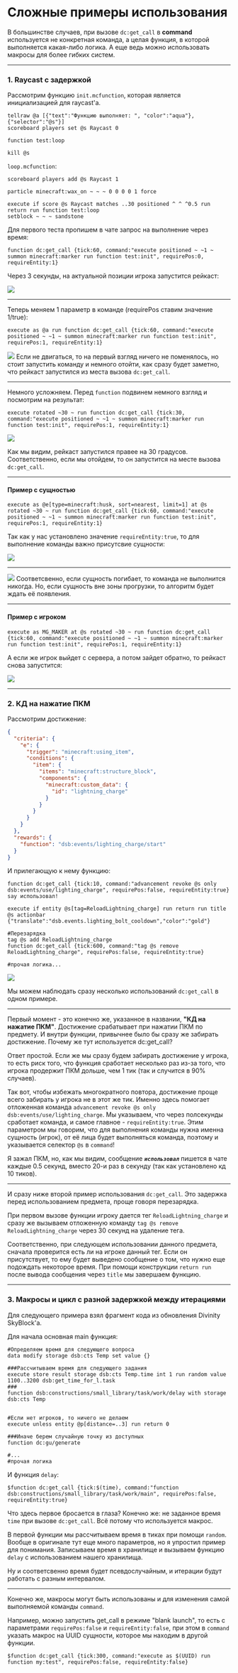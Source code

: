 # Сложные примеры использования
В большинстве случаев, при вызове `dc:get_call` в **command** используется не конкретная команда, а целая функция, в которой выполняется какая-либо логика. А еще ведь можно использовать макросы для более гибких систем.

___
### 1. Raycast с задержкой
Рассмотрим функцию `init.mcfunction`, которая является инициализацией для raycast'a.
```mcfunction
tellraw @a [{"text":"Функцию выполняет: ", "color":"aqua"},{"selector":"@s"}]
scoreboard players set @s Raycast 0

function test:loop

kill @s
```
`loop.mcfunction`:
```mcfunction
scoreboard players add @s Raycast 1

particle minecraft:wax_on ~ ~ ~ 0 0 0 0 1 force

execute if score @s Raycast matches ..30 positioned ^ ^ ^0.5 run return run function test:loop
setblock ~ ~ ~ sandstone
```
Для первого теста пропишем в чате запрос на выполнение через время: 
```mcfunction
function dc:get_call {tick:60, command:"execute positioned ~ ~1 ~ summon minecraft:marker run function test:init", requirePos:0, requireEntity:1}
```
Через 3 секунды, на актуальной позиции игрока запустится рейкаст:

![](https://github.com/smitexq/resources/blob/main/delayed_commands/img/dif_example_1.gif)
___

Теперь меняем 1 параметр в команде (requirePos ставим значение 1/true): 
```mcfunction
execute as @a run function dc:get_call {tick:60, command:"execute positioned ~ ~1 ~ summon minecraft:marker run function test:init", requirePos:1, requireEntity:1}
```
![](https://github.com/smitexq/resources/blob/main/delayed_commands/img/dif_example_2.gif)
Если не двигаться, то на первый взгляд ничего не поменялось, но стоит запустить команду и немного отойти, как сразу будет заметно, что рейкаст запустился из места вызова `dc:get_call`.

___

Немного усложняем. Перед `function` подвинем немного взгляд и посмотрим на результат: 
```mcfunction
execute rotated ~30 ~ run function dc:get_call {tick:30, command:"execute positioned ~ ~1 ~ summon minecraft:marker run function test:init", requirePos:1, requireEntity:1}
```
![](https://github.com/smitexq/resources/blob/main/delayed_commands/img/dif_example_3.gif)

Как мы видим, рейкаст запустился правее на 30 градусов. Соответственно, если мы отойдем, то он запустится на месте вызова `dc:get_call`.

___

#### Пример с сущностью

```mcfunction
execute as @e[type=minecraft:husk, sort=nearest, limit=1] at @s rotated ~30 ~ run function dc:get_call {tick:60, command:"execute positioned ~ ~1 ~ summon minecraft:marker run function test:init", requirePos:1, requireEntity:1}
```
Так как у нас установлено значение `requireEntity:true`, то для выполнение команды важно присутсвие сущности:

![](https://github.com/smitexq/resources/blob/main/delayed_commands/img/dif_example_4.gif)
___
![](https://github.com/smitexq/resources/blob/main/delayed_commands/img/dif_example_5.gif)
Соответсвенно, если сущность погибает, то команда не выполнится никогда. Но, если сущность вне зоны прогрузки, то алгоритм будет ждать её появления.
___

#### Пример с игроком
```mcfunction
execute as MG_MAKER at @s rotated ~30 ~ run function dc:get_call {tick:60, command:"execute positioned ~ ~1 ~ summon minecraft:marker run function test:init", requirePos:1, requireEntity:1}
```
А если же игрок выйдет с сервера, а потом зайдет обратно, то рейкаст снова запустится:

![](https://github.com/smitexq/resources/blob/main/delayed_commands/img/dif_example_6.gif)

___
### 2. КД на нажатие ПКМ
Рассмотрим достижение:
```json
{
  "criteria": {
    "e": {
      "trigger": "minecraft:using_item",
      "conditions": {
        "item": {
          "items": "minecraft:structure_block",
          "components": {
            "minecraft:custom_data": {
              "id": "lightning_charge"
            }
          }
        }
      }
    }
  },
  "rewards": {
    "function": "dsb:events/lighting_charge/start"
  }
}
```
И прилегающую к нему функцию:
```mcfunction
function dc:get_call {tick:10, command:"advancement revoke @s only dsb:events/use/lighting_charge", requirePos:false, requireEntity:true}
say использовал!

execute if entity @s[tag=ReloadLightning_charge] run return run title @s actionbar {"translate":"dsb.events.lighting_bolt_cooldown","color":"gold"}

#Перезарядка
tag @s add ReloadLightning_charge
function dc:get_call {tick:600, command:"tag @s remove ReloadLightning_charge", requirePos:false, requireEntity:true}

#прочая логика...
```
![](https://github.com/smitexq/resources/blob/main/delayed_commands/img/dif_example_7.gif)

Мы можем наблюдать сразу несколько использований `dc:get_call` в одном примере.
___
Первый момент - это конечно же, указанное в названии, **"КД на нажатие ПКМ"**. Достижение срабатывает при нажатии ПКМ по предмету. И внутри функции, привычнее было бы сразу же забирать достижение. Почему же тут используется dc:get_call?

Ответ простой. Если же мы сразу будем забирать достижение у игрока, то есть риск того, что функция сработает несколько раз из-за того, что игрока продержит ПКМ дольше, чем 1 тик (так и случится в 90% случаев).

Так вот, чтобы избежать многократного повтора, достижение проще всего забирать у игрока не в этот же тик. Именно здесь помогает отложенная команда `advancement revoke @s only dsb:events/use/lighting_charge`. Мы указываем, что через полсекунды сработает команда, и самое главное - `requireEntity:true`. Этим параметром мы говорим, что для выполнения команды нужна именна сущность (игрок), от её лица будет выполняться команда, поэтому и указывается селектор `@s` в `command`!

Я зажал ПКМ, но, как мы видим, сообщение ***`использовал`*** пишется в чате каждые 0.5 секунд, вместо 20-и раз в секунду (так как установлено кд 10 тиков).
___
И сразу ниже второй пример использования `dc:get_call`. Это задержка перед использованием предмета, проще говоря перезарядка.

При первом вызове функции игроку дается тег `ReloadLightning_charge` и сразу же вызываем отложенную команду `tag @s remove ReloadLightning_charge` через 30 секунд на удаление тега.

Соответственно, при следующем использовании данного предмета, сначала проверится есть ли на игроке данный тег. Если он присутствует, то ему будет выведено сообщение о том, что нужно еще подождать некоторое время. При помощи конструкции `return run` после вывода сообщения через `title` мы завершаем функцию.
___
### 3. Макросы и цикл с разной задержкой между итерациями

Для следующего примера взял фрагмент кода из обновления Divinity SkyBlock'a.

Для начала основная main функция:
```mcfunction
#Определяем время для следующего вопроса
data modify storage dsb:cts Temp set value {}

###Рассчитываем время для следующего задания
execute store result storage dsb:cts Temp.time int 1 run random value 1100..3200 dsb:get_time_for_l.task
###
function dsb:constructions/small_library/task/work/delay with storage dsb:cts Temp


#Если нет игроков, то ничего не делаем
execute unless entity @p[distance=..3] run return 0

###Иначе берем случайную точку из доступных
function dc:gu/generate

#...
#прочая логика
```
И функция `delay`:
```mcfunction
$function dc:get_call {tick:$(time), command:"function dsb:constructions/small_library/task/work/main", requirePos:false, requireEntity:true}
```
Что здесь первое бросается в глаза? Конечно же: не заданное время `time` при вызове `dc:get_call`. Всё потому что используется макрос.

В первой функции мы рассчитываем время в тиках при помощи `random`. Вообще в оригинале тут еще много параметров, но я упростил пример для понимания. Записываем время в хранилище и вызываем функцию `delay` с использованием нашего хранилища.

Ну и соответсвенно время будет псевдослучайным, и итерации будут работать с разным интервалом.
___
Конечно же, макросы могут быть использованы и для изменения самой выполняемой команды `command`. 

Например, можно запустить get_call в режиме "blank launch", то есть с параметрами `requirePos:false` и `requireEntity:false`, при этом в `command` указать макрос на UUID сущности, которое мы находим в другой функции.
```mcfunction
$function dc:get_call {tick:300, command:"execute as $(UUID) run function my:test", requirePos:false, requireEntity:false}
```